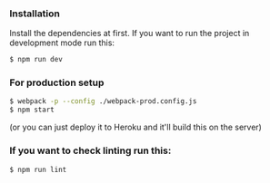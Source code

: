 ### Installation

Install the dependencies at first.
If you want to run the project in development mode run this:

```sh
$ npm run dev
```

### For production setup

```sh
$ webpack -p --config ./webpack-prod.config.js
$ npm start
```
(or you can just deploy it to Heroku and it'll build this on the server)

### If you want to check linting run this:

```sh
$ npm run lint
```
